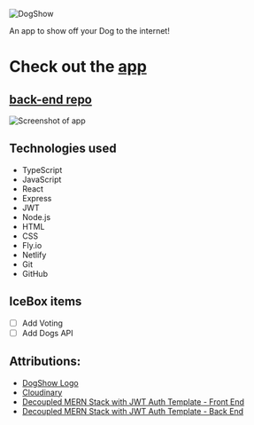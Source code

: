 ![DogShow]( https://res.cloudinary.com/dvc0nel3u/image/upload/v1686215027/DogShowLogo_qx57iv.png "DogShow")

An app to show off your Dog to the internet! 

# Check out the [app](https://dogshow-nickl.netlify.app)

## [back-end repo](https://github.com/nicklohmann/dogShow-back-end)

![Screenshot of app](https://res.cloudinary.com/dvc0nel3u/image/upload/v1686235251/Dog_Show_cxuncn.png)

## Technologies used
* TypeScript
* JavaScript
* React
* Express
* JWT
* Node.js
* HTML
* CSS
* Fly.io
* Netlify
* Git
* GitHub

## IceBox items 
- [ ] Add Voting
- [ ] Add Dogs API

## Attributions: 
* [DogShow Logo](https://looka.com/)
* [Cloudinary](https://cloudinary.com/)
* [Decoupled MERN Stack with JWT Auth Template - Front End](https://github.com/SEI-Remote/decoupled-pern-jwt-auth-template-front-end-ts)
* [Decoupled MERN Stack with JWT Auth Template - Back End](https://github.com/SEI-Remote/decoupled-pern-jwt-auth-template-back-end-cjs)
